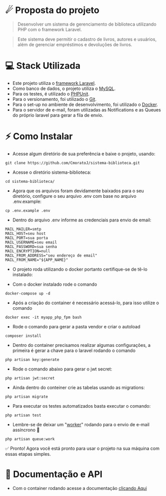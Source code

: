 # ☄ Proposta do projeto
>Desenvolver um sistema de gerenciamento de biblioteca utilizando PHP com o framework Laravel.

>Este sistema deve permitir o cadastro de livros, autores e usuários, além de gerenciar empréstimos e devoluções de livros.

# 💻 Stack Utilizada

- Este projeto utiliza o [framework Laravel](https://laravel.com).
- Como banco de dados, o projeto utiliza o [MySQL](https://www.mysql.com).
- Para os testes, é utilizado o [PHPUnit](https://phpunit.de).
- Para o versionamento, foi utilizado o [Git](https://git-scm.com).
- Para o set-up no ambiente de desenvolvimento, foi utilizado o [Docker](https://www.docker.com).
- Para o servidor de e-mail, foram utilizadas as Notifications e as Queues do próprio laravel para gerar a fila de envio.

# ⚡️ Como Instalar

- Acesse algum diretório de sua preferência e baixe o projeto, usando:
```
git clone https://github.com/CmoratoJ/sistema-biblioteca.git
```
- Acesse o diretório sistema-biblioteca:
```
cd sistema-biblioteca/  
```
- Agora que os arquivos foram devidamente baixados para o seu diretório, configure o seu arquivo .env com base no arquivo .env.example:
```
cp .env.example .env
```
- Dentro do arquivo .env informe as credenciais para envio de email:
```
MAIL_MAILER=smtp
MAIL_HOST=seu host
MAIL_PORT=sua porta
MAIL_USERNAME=seu email
MAIL_PASSWORD=sua senha
MAIL_ENCRYPTION=null
MAIL_FROM_ADDRESS="seu endereço de email"
MAIL_FROM_NAME="${APP_NAME}"
```
- O projeto roda utilizando o docker portanto certifique-se de tê-lo instalado:

- Com o docker instalado rode o comando
```
docker-compose up -d
```
- Após a criação do container é necessário acessá-lo, para isso utilize o comando
```
docker exec -it myapp_php_fpm bash
```
- Rode o comando para gerar a pasta vendor e criar o autoload
```
composer install
```
- Dentro do container precisamos realizar algumas configurações, a primeira é gerar a chave para o laravel rodando o comando
```
php artisan key:generate
```
- Rode o comando abaixo para gerar o jwt secret:
```
php artisan jwt:secret
```
- Ainda dentro do conteiner crie as tabelas usando as migrations:
```
php artisan migrate
```
- Para executar os testes automatizados basta executar o comando:
```
php artisan test
```
- Lembre-se de deixar um "[worker](https://laravel.com/docs/11.x/queues#running-the-queue-worker)" rodando para o envio de e-mail assíncrono 🚨
```
php artisan queue:work
```
✅ Pronto! Agora você está pronto para usar o projeto na sua máquina com essas etapas simples.

# 📃 Documentação e API

- Com o container rodando acesse a documentação [clicando Aqui](http://localhost:8000/api/documentation)
